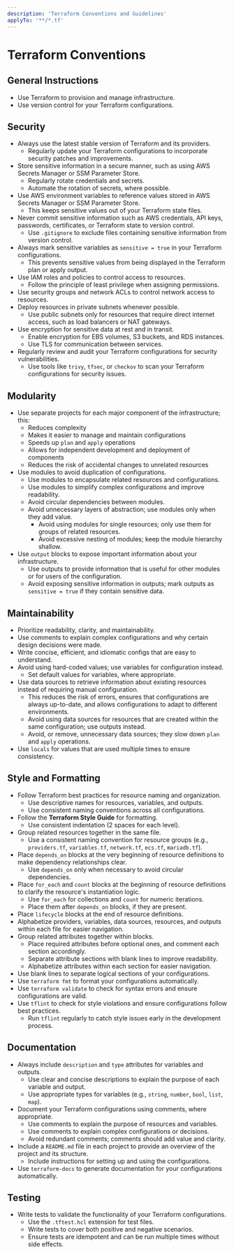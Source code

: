 ```yaml
---
description: 'Terraform Conventions and Guidelines'
applyTo: '**/*.tf'
---
```


# Terraform Conventions

## General Instructions

- Use Terraform to provision and manage infrastructure.
- Use version control for your Terraform configurations.

## Security

- Always use the latest stable version of Terraform and its providers.
  - Regularly update your Terraform configurations to incorporate security patches and improvements.
- Store sensitive information in a secure manner, such as using AWS Secrets Manager or SSM Parameter Store.
  - Regularly rotate credentials and secrets.
  - Automate the rotation of secrets, where possible.
- Use AWS environment variables to reference values stored in AWS Secrets Manager or SSM Parameter Store.
  - This keeps sensitive values out of your Terraform state files.
- Never commit sensitive information such as AWS credentials, API keys, passwords, certificates, or Terraform state to version control.
  - Use `.gitignore` to exclude files containing sensitive information from version control.
- Always mark sensitive variables as `sensitive = true` in your Terraform configurations.
  - This prevents sensitive values from being displayed in the Terraform plan or apply output.
- Use IAM roles and policies to control access to resources.
  - Follow the principle of least privilege when assigning permissions.
- Use security groups and network ACLs to control network access to resources.
- Deploy resources in private subnets whenever possible.
  - Use public subnets only for resources that require direct internet access, such as load balancers or NAT gateways.
- Use encryption for sensitive data at rest and in transit.
  - Enable encryption for EBS volumes, S3 buckets, and RDS instances.
  - Use TLS for communication between services.
- Regularly review and audit your Terraform configurations for security vulnerabilities.
  - Use tools like `trivy`, `tfsec`, or `checkov` to scan your Terraform configurations for security issues.

## Modularity

- Use separate projects for each major component of the infrastructure; this:
  - Reduces complexity
  - Makes it easier to manage and maintain configurations
  - Speeds up `plan` and `apply` operations
  - Allows for independent development and deployment of components
  - Reduces the risk of accidental changes to unrelated resources
- Use modules to avoid duplication of configurations.
  - Use modules to encapsulate related resources and configurations.
  - Use modules to simplify complex configurations and improve readability.
  - Avoid circular dependencies between modules.
  - Avoid unnecessary layers of abstraction; use modules only when they add value.
    - Avoid using modules for single resources; only use them for groups of related resources.
    - Avoid excessive nesting of modules; keep the module hierarchy shallow.
- Use `output` blocks to expose important information about your infrastructure.
  - Use outputs to provide information that is useful for other modules or for users of the configuration.
  - Avoid exposing sensitive information in outputs; mark outputs as `sensitive = true` if they contain sensitive data.

## Maintainability

- Prioritize readability, clarity, and maintainability.
- Use comments to explain complex configurations and why certain design decisions were made.
- Write concise, efficient, and idiomatic configs that are easy to understand.
- Avoid using hard-coded values; use variables for configuration instead.
  - Set default values for variables, where appropriate.
- Use data sources to retrieve information about existing resources instead of requiring manual configuration.
  - This reduces the risk of errors, ensures that configurations are always up-to-date, and allows configurations to adapt to different environments.
  - Avoid using data sources for resources that are created within the same configuration; use outputs instead.
  - Avoid, or remove, unnecessary data sources; they slow down `plan` and `apply` operations.
- Use `locals` for values that are used multiple times to ensure consistency.

## Style and Formatting

- Follow Terraform best practices for resource naming and organization.
  - Use descriptive names for resources, variables, and outputs.
  - Use consistent naming conventions across all configurations.
- Follow the **Terraform Style Guide** for formatting.
  - Use consistent indentation (2 spaces for each level).
- Group related resources together in the same file.
  - Use a consistent naming convention for resource groups (e.g., `providers.tf`, `variables.tf`, `network.tf`, `ecs.tf`, `mariadb.tf`).
- Place `depends_on` blocks at the very beginning of resource definitions to make dependency relationships clear.
  - Use `depends_on` only when necessary to avoid circular dependencies.
- Place `for_each` and `count` blocks at the beginning of resource definitions to clarify the resource's instantiation logic.
  - Use `for_each` for collections and `count` for numeric iterations.
  - Place them after `depends_on` blocks, if they are present.
- Place `lifecycle` blocks at the end of resource definitions.
- Alphabetize providers, variables, data sources, resources, and outputs within each file for easier navigation.
- Group related attributes together within blocks.
  - Place required attributes before optional ones, and comment each section accordingly.
  - Separate attribute sections with blank lines to improve readability.
  - Alphabetize attributes within each section for easier navigation.
- Use blank lines to separate logical sections of your configurations.
- Use `terraform fmt` to format your configurations automatically.
- Use `terraform validate` to check for syntax errors and ensure configurations are valid.
- Use `tflint` to check for style violations and ensure configurations follow best practices.
  - Run `tflint` regularly to catch style issues early in the development process.

## Documentation

- Always include `description` and `type` attributes for variables and outputs.
  - Use clear and concise descriptions to explain the purpose of each variable and output.
  - Use appropriate types for variables (e.g., `string`, `number`, `bool`, `list`, `map`).
- Document your Terraform configurations using comments, where appropriate.
  - Use comments to explain the purpose of resources and variables.
  - Use comments to explain complex configurations or decisions.
  - Avoid redundant comments; comments should add value and clarity.
- Include a `README.md` file in each project to provide an overview of the project and its structure.
  - Include instructions for setting up and using the configurations.
- Use `terraform-docs` to generate documentation for your configurations automatically.

## Testing

- Write tests to validate the functionality of your Terraform configurations.
  - Use the `.tftest.hcl` extension for test files.
  - Write tests to cover both positive and negative scenarios.
  - Ensure tests are idempotent and can be run multiple times without side effects.